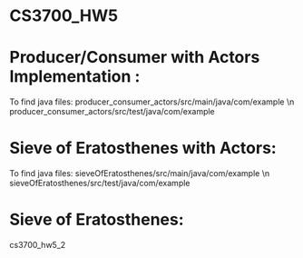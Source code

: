 # CS3700_HW5

# Producer/Consumer with Actors Implementation : 
  To find java files: producer_consumer_actors/src/main/java/com/example \n
                      producer_consumer_actors/src/test/java/com/example
                      
# Sieve of Eratosthenes with Actors: 
  To find java files: sieveOfEratosthenes/src/main/java/com/example \n
                      sieveOfEratosthenes/src/test/java/com/example
                      
# Sieve of Eratosthenes:
  cs3700_hw5_2
